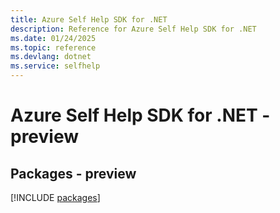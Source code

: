 ```yaml
---
title: Azure Self Help SDK for .NET
description: Reference for Azure Self Help SDK for .NET
ms.date: 01/24/2025
ms.topic: reference
ms.devlang: dotnet
ms.service: selfhelp
---
```

# Azure Self Help SDK for .NET - preview
## Packages - preview
[!INCLUDE [packages](self-help-index.md)]
